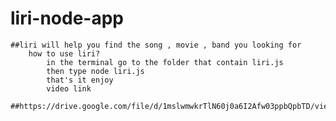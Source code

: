# liri-node-app
    ##liri will help you find the song , movie , band you looking for
        how to use liri?
            in the terminal go to the folder that contain liri.js
            then type node liri.js
            that's it enjoy
            video link
                ##https://drive.google.com/file/d/1mslwmwkrTlN60j0a6I2Afw03ppbQpbTD/view